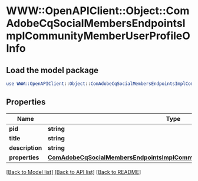 # WWW::OpenAPIClient::Object::ComAdobeCqSocialMembersEndpointsImplCommunityMemberUserProfileOInfo

## Load the model package
```perl
use WWW::OpenAPIClient::Object::ComAdobeCqSocialMembersEndpointsImplCommunityMemberUserProfileOInfo;
```

## Properties
Name | Type | Description | Notes
------------ | ------------- | ------------- | -------------
**pid** | **string** |  | [optional] 
**title** | **string** |  | [optional] 
**description** | **string** |  | [optional] 
**properties** | [**ComAdobeCqSocialMembersEndpointsImplCommunityMemberUserProfileOProperties**](ComAdobeCqSocialMembersEndpointsImplCommunityMemberUserProfileOProperties.md) |  | [optional] 

[[Back to Model list]](../README.md#documentation-for-models) [[Back to API list]](../README.md#documentation-for-api-endpoints) [[Back to README]](../README.md)


